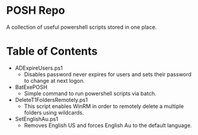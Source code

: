 # POSH Repo
A collection of useful powershell scripts stored in one place.

Table of Contents
=================

* ADExpireUsers.ps1 
    - Disables password never expires for users and sets their password to change at next logon.
* BatExePOSH 
    - Simple command to run powershell scripts via batch.
* DeleteT1FoldersRemotely.ps1 
    - This script enables WinRM in order to remotely delete a multiple folders using wildcards.
* SetEnglishAu.ps1 
    - Removes English US and forces English Au to the default language.
